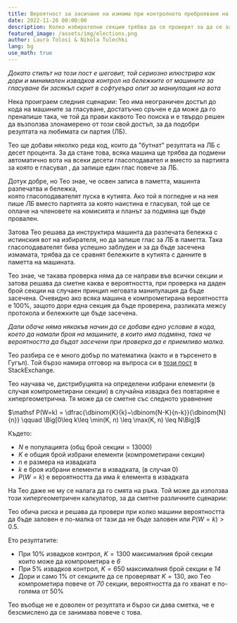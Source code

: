 ```yaml
---
title: Вероятност за засичане на измама при контролното преброяване на машинния вот 
date: 2022-11-26 00:00:00
description: Колко избирателни секции трябва да се проверят за да се засече скрита в кода на машините манипулация на вота?     
featured_image: /assets/img/elections.png
author: Laura Tolosi & Nikola Tulechki 
lang: bg
use_math: true
---
```


*Докато стилът на този пост е шеговит, той сериозно илюстрира как дори и минимален извадков контрол на бележките от 
машините за гласуване би засякъл скрит в софтуеъра опит за маниулация на вота*

Нека проиграем следния сценарии: Тео има неограничен достъп до кода на машините за гласуване, 
достатъчно сръчен е да може да го пренапише така, че той да прави каквото Тео поиска 
и е твърдо решен да възползва злонамерено от този свой достъп, за да подобри резултата на любимата си партия (ЛБ).  

Тео ще добави няколко реда код, които да "бутнат" резултата на ЛБ с десет процента. 
За да стане това, всяка машина ще трябва да подмени автоматично вота на всеки десети гласоподавател
и вместо за партията за която е гласувал , да запише един глас повече за ЛБ. 

Дотук добре, но Тео знае, че  освен записа в паметта, машинта разпечатва и бележка,  
която гласоподавателят пуска в кутията. 
Ако той я погледне и на нея пише *ЛБ* вместо партията за която наистина е гласувал, 
той ще се оплаче на членовете на комисията и планът за подмяна ще бъде провален.

Затова Тео решава да инструктира машинта да разпечата бележка с истинския вот на избирателя, но да запише глас за *ЛБ* в паметта. 
Така гласоподавателят бива успешно заблуден и 
за да бъде засечена измамата, трябва да се сравнят бележките в кутията с данните в паметта на машината.

Тео знае, че такава проверка няма да се направи във всички секции и затова решава да сметне каква е вероятността,
при проверка на даден брой секции на случаен принцип неговата манипулация да бъде засечена. 
Очевидно ако всяка машина е компрометирана вероятността е 100%,
защото дори една секция да бъде проверена, 
разликата межсу протокола и бележките ще бъде засечена. 

*Дали обаче няма някакъв начин да се добави едно условие в кода,
което да намали броя на машините, в които има подмяна, така че вероятността да бъдат засечени при проверка да е приемливо малка.* 

Тео разбира се е много добър по математика (както и в търсенето в Гугъл). Той бързо намира отговор на въпроса си в 
[този пост](https://math.stackexchange.com/questions/1680387/at-least-k-successes-in-n-tries-without-replacement) в StackExchange.

Тео научава че, дистрибуцията на определени избрани елементи (в случая компрометирани секции) в случайна извадка без повтаряне е хипергеометрична. 
Тя може да се сметне със следното уравнение

$\mathsf P(W=k) = \dfrac{\dbinom{K}{k}~\dbinom{N-K}{n-k}}{\dbinom{N}{n}} \qquad \Big[0\leq k\leq \min(K, n) \leq \max(K, n) \leq N\Big]$


Където:

* $N$ e популацията (общ брой секции = 13000) 
* $K$ е общия брой избрани елементи (компрометирани секции)
* $n$ e размера на извадката
* $k$ e броя избрани елементи в извадката, (в случая 0)     
* $P(W=k)$ е вероятността да има $k$ елемента в извадката

На Тео даже не му се налага да го смята на ръка. 
Той може да използва този хипергеометричен калкулатор, 
за да сметне различните сценарии:

<script type="text/javascript" id="WolframAlphaScriptab7e3f4ceba7f23947ef49a3bbf93b56" src="//www.wolframalpha.com/widget/widget.jsp?id=ab7e3f4ceba7f23947ef49a3bbf93b56"></script>

Тео обича риска и решава да провери при колко машини вероятността да бъде заловен е по-малка от тази да не бъде заловен 
или $P(W=k)>0.5$. 

Ето резултатите:

* При 10% извадков контрол, $K=1300$ максималния брой секции които може да компрометира е *6*
* При 5% извадков контрол, $K=650$ максималния брой секции е *14*
* Дори и само 1% от секциите да се проверяват $K=130$, ако Tео компрометира повече от *70* секции, вероятността да го хванат е по-голяма от 50%  

Тео въобще не е доволен от резултата и бързо си дава сметка, че е безсмислено да се занимава повече с това.